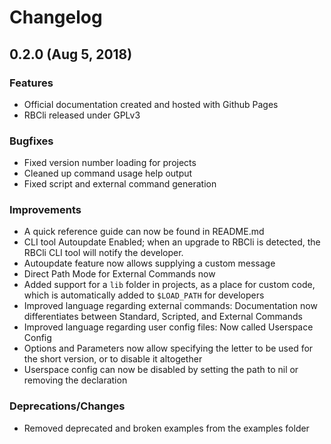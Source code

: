 # Changelog

## 0.2.0 (Aug 5, 2018)

### Features

* Official documentation created and hosted with Github Pages
* RBCli released under GPLv3

### Bugfixes

* Fixed version number loading for projects
* Cleaned up command usage help output
* Fixed script and external command generation

### Improvements

* A quick reference guide can now be found in README.md
* CLI tool Autoupdate Enabled; when an upgrade to RBCli is detected, the RBCli CLI tool will notify the developer.
* Autoupdate feature now allows supplying a custom message
* Direct Path Mode for External Commands now
* Added support for a `lib` folder in projects, as a place for custom code, which is automatically added to `$LOAD_PATH` for developers
* Improved language regarding external commands: Documentation now differentiates between Standard, Scripted, and External Commands
* Improved language regarding user config files: Now called Userspace Config
* Options and Parameters now allow specifying the letter to be used for the short version, or to disable it altogether
* Userspace config can now be disabled by setting the path to nil or removing the declaration

### Deprecations/Changes

* Removed deprecated and broken examples from the examples folder
